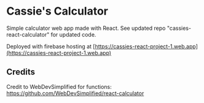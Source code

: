 # Cassie's Calculator

Simple calculator web app made with React. See updated repo "cassies-react-calculator" for updated code.

Deployed with firebase hosting at [https://cassies-react-project-1.web.app](https://cassies-react-project-1.web.app)

## Credits

Credit to WebDevSimplified for functions: https://github.com/WebDevSimplified/react-calculator

